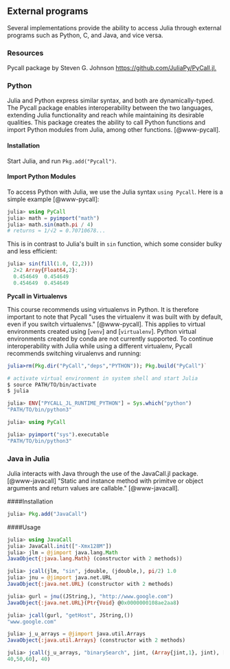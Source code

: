 
## External programs

Several implementations provide the ability to access Julia through external programs such as Python, C, and Java, and
vice versa.

### Resources

Pycall package by Steven G. Johnson <https://github.com/JuliaPy/PyCall.jl.>

### Python

Julia and Python express similar syntax, and both are dynamically-typed. The Pycall package enables interoperability
between the two languages, extending Julia functionality and reach while maintaining its desirable qualities. This
package creates the ability to call Python functions and import Python modules from Julia, among other functions.
[@www-pycall].

#### Installation

Start Julia, and run `Pkg.add("Pycall")`.

#### Import Python Modules

To access Python with Julia, we use the Julia syntax ```using Pycall```. Here is a simple example [@www-pycall]:

```julia
julia> using PyCall
julia> math = pyimport("math")
julia> math.sin(math.pi / 4) 
# returns ≈ 1/√2 = 0.70710678...
```


This is in contrast to Julia's built in	`sin` function, which some consider bulky and less efficient:

```julia
julia> sin(fill(1.0, (2,2)))
  2×2 Array{Float64,2}:
  0.454649  0.454649
  0.454649  0.454649
```

**Pycall in Virtualenvs**

This course recommends using virtualenvs in Python. It is therefore important to note that Pycall "uses the virtualenv
it was built with by default, even if you switch virtualenvs." [@www-pycall]. This applies to virtual environments
created using [`venv`] and [`virtualenv`]. Python virtual environments created by conda are not currently supported. To
continue interoperability with Julia while using a different virtualenv, Pycall recommends switching virualenvs and
running:

```julia
julia>rm(Pkg.dir("PyCall","deps","PYTHON")); Pkg.build("PyCall")`
```

```bash
# activate virtual environment in system shell and start Julia
$ source PATH/TO/bin/activate  
$ julia
```

```julia
julia> ENV["PYCALL_JL_RUNTIME_PYTHON"] = Sys.which("python")
"PATH/TO/bin/python3"

julia> using PyCall

julia> pyimport("sys").executable
"PATH/TO/bin/python3"
```


### Java in Julia 

Julia interacts with Java through the use of the JavaCall.jl package. [@www-javacall] "Static and instance method with
primitve or object arguments and return values are callable." [@www-javacall].

####Installation

```julia
julia> Pkg.add("JavaCall")
```

####Usage

```julia
julia> using JavaCall
julia> JavaCall.init(["-Xmx128M"])
julia> jlm = @jimport java.lang.Math
JavaObject{:java.lang.Math} (constructor with 2 methods))

julia> jcall(jlm, "sin", jdouble, (jdouble,), pi/2) 1.0
julia> jnu = @jimport java.net.URL
JavaObject{:java.net.URL} (constructor with 2 methods)

julia> gurl = jnu((JString,), "http://www.google.com")
JavaObject{:java.net.URL}(Ptr{Void} @0x0000000108ae2aa8)

julia> jcall(gurl, "getHost", JString,())
"www.google.com"

julia> j_u_arrays = @jimport java.util.Arrays
JavaObject{:java.util.Arrays} (constructor with 2 methods)

julia> jcall(j_u_arrays, "binarySearch", jint, (Array{jint,1}, jint), [10,20,30,
40,50,60], 40)